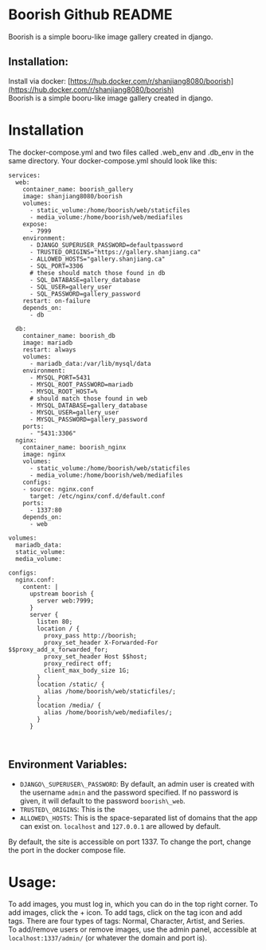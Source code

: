 # Boorish Github README   
Boorish is a simple booru-like image gallery created in django.    
## Installation:   
Install via docker: [https://hub.docker.com/r/shanjiang8080/boorish](https://hub.docker.com/r/shanjiang8080/boorish)    
Boorish is a simple booru-like image gallery created in django.   
# Installation   
The docker-compose.yml and two files called .web\_env and .db\_env in the same directory.
Your docker-compose.yml should look like this:   
```
services:
  web:
    container_name: boorish_gallery
    image: shanjiang8080/boorish
    volumes:
      - static_volume:/home/boorish/web/staticfiles
      - media_volume:/home/boorish/web/mediafiles
    expose:
      - 7999
    environment:
      - DJANGO_SUPERUSER_PASSWORD=defaultpassword
      - TRUSTED_ORIGINS="https://gallery.shanjiang.ca"
      - ALLOWED_HOSTS="gallery.shanjiang.ca"
      - SQL_PORT=3306
      # these should match those found in db
      - SQL_DATABASE=gallery_database
      - SQL_USER=gallery_user
      - SQL_PASSWORD=gallery_password
    restart: on-failure
    depends_on:
      - db

  db:
    container_name: boorish_db
    image: mariadb
    restart: always
    volumes:
      - mariadb_data:/var/lib/mysql/data
    environment:
      - MYSQL_PORT=5431
      - MYSQL_ROOT_PASSWORD=mariadb
      - MYSQL_ROOT_HOST=%
      # should match those found in web
      - MYSQL_DATABASE=gallery_database
      - MYSQL_USER=gallery_user
      - MYSQL_PASSWORD=gallery_password
    ports:
      - "5431:3306"
  nginx:
    container_name: boorish_nginx
    image: nginx
    volumes:
      - static_volume:/home/boorish/web/staticfiles
      - media_volume:/home/boorish/web/mediafiles
    configs:
    - source: nginx.conf
      target: /etc/nginx/conf.d/default.conf
    ports:
      - 1337:80
    depends_on:
      - web

volumes:
  mariadb_data:
  static_volume:
  media_volume:

configs:
  nginx.conf:
    content: |
      upstream boorish {
        server web:7999;
      }
      server {
        listen 80;
        location / {
          proxy_pass http://boorish;
          proxy_set_header X-Forwarded-For $$proxy_add_x_forwarded_for;
          proxy_set_header Host $$host;
          proxy_redirect off;
          client_max_body_size 1G;
        }
        location /static/ {
          alias /home/boorish/web/staticfiles/;
        }
        location /media/ {
          alias /home/boorish/web/mediafiles/;
        }
      }



```
## Environment Variables:   
- `DJANGO\_SUPERUSER\_PASSWORD`: By default, an admin user is created with the username `admin` and the password specified. If no password is given, it will default to the password `boorish\_web`.   
- `TRUSTED\_ORIGINS`: This is the    
- `ALLOWED\_HOSTS`: This is the space-separated list of domains that the app can exist on. `localhost` and `127.0.0.1` are allowed by default.   
   
   
By default, the site is accessible on port 1337. To change the port, change the port in the docker compose file.   
   
# Usage:   
To add images, you must log in, which you can do in the top right corner. To add images, click the + icon. To add tags, click on the tag icon and add tags. There are four types of tags: Normal, Character, Artist, and Series.   
To add/remove users or remove images, use the admin panel, accessible at `localhost:1337/admin/` (or whatever the domain and port is).    
   
